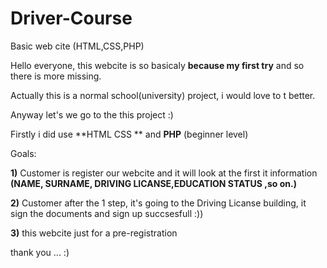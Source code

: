 # Driver-Course
Basic web cite (HTML,CSS,PHP)


Hello everyone, this webcite is so basicaly **because my first try** and so there is more missing.

Actually this is a normal school(university) project, i would love to t better.

Anyway let's we go to the this project :)

Firstly i did use **HTML CSS ** and **PHP** (beginner level)

Goals:

**1)** Customer is register our webcite and it will look at the first it information **(NAME, SURNAME, DRIVING LICANSE,EDUCATION STATUS ,so on.)**

**2)** Customer after the 1 step, it's going to the Driving Licanse building, it sign the documents and sign up succsesfull :))

**3)** this webcite just for a pre-registration

thank you ... :)
